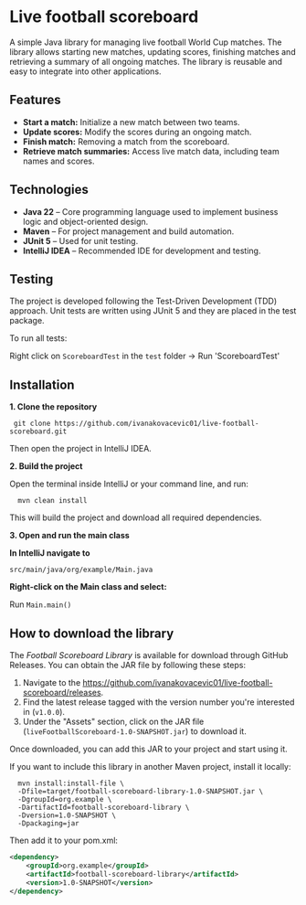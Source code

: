 # Live football scoreboard
A simple Java library for managing live football World Cup matches. The library allows starting new matches, updating scores, finishing matches and retrieving a summary of all ongoing matches. The library is reusable and easy to integrate into other applications.

## Features 
- **Start a match:** Initialize a new match between two teams.
- **Update scores:** Modify the scores during an ongoing match.
- **Finish match:** Removing a match from the scoreboard.
- **Retrieve match summaries:** Access live match data, including team names and scores.

## Technologies 
- **Java 22** – Core programming language used to implement business logic and object-oriented design.
- **Maven** – For project management and build automation.
- **JUnit 5** – Used for unit testing.
- **IntelliJ IDEA** – Recommended IDE for development and testing.

## Testing 
The project is developed following the Test-Driven Development (TDD) approach. Unit tests are written using JUnit 5 and they are placed in the test package.

To run all tests:

Right click on `ScoreboardTest` in the `test` folder → Run 'ScoreboardTest'

## Installation

  **1. Clone the repository**
  
     git clone https://github.com/ivanakovacevic01/live-football-scoreboard.git
     
Then open the project in IntelliJ IDEA.
  
  **2. Build the project**

Open the terminal inside IntelliJ or your command line, and run:

      mvn clean install


This will build the project and download all required dependencies.

  
  **3. Open and run the main class**
  
  **In IntelliJ navigate to** 
  
 `src/main/java/org/example/Main.java`
     
  **Right-click on the Main class and select:** 
  
  Run `Main.main()`
  
## How to download the library

The *Football Scoreboard Library* is available for download through GitHub Releases. You can obtain the JAR file by following these steps:

1. Navigate to the https://github.com/ivanakovacevic01/live-football-scoreboard/releases.
2. Find the latest release tagged with the version number you're interested in (`v1.0.0`).
3. Under the "Assets" section, click on the JAR file (`liveFootballScoreboard-1.0-SNAPSHOT.jar`) to download it.

Once downloaded, you can add this JAR to your project and start using it. 


  If you want to include this library in another Maven project, install it locally:
  
      mvn install:install-file \ 
      -Dfile=target/football-scoreboard-library-1.0-SNAPSHOT.jar \
      -DgroupId=org.example \
      -DartifactId=football-scoreboard-library \
      -Dversion=1.0-SNAPSHOT \
      -Dpackaging=jar
  
  Then add it to your pom.xml:
  
  ```xml
  <dependency>
      <groupId>org.example</groupId>
      <artifactId>football-scoreboard-library</artifactId>
      <version>1.0-SNAPSHOT</version>
  </dependency>
  ```





